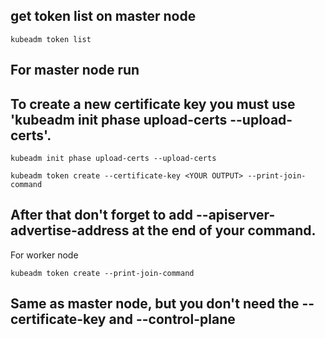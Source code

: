 ## get token list on master node

```
kubeadm token list
```
## For master node run

## To create a new certificate key you must use 'kubeadm init phase upload-certs --upload-certs'.

```
kubeadm init phase upload-certs --upload-certs
```
```
kubeadm token create --certificate-key <YOUR OUTPUT> --print-join-command
```
## After that don't forget to add --apiserver-advertise-address at the end of your command.
For worker node
```
kubeadm token create --print-join-command
```
## Same as master node, but you don't need the --certificate-key and --control-plane
